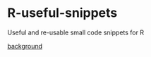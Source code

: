 # R-useful-snippets
Useful and re-usable small code snippets for R

[background](https://adimitromanolakis.github.io/R-useful-snippets/index.html)




